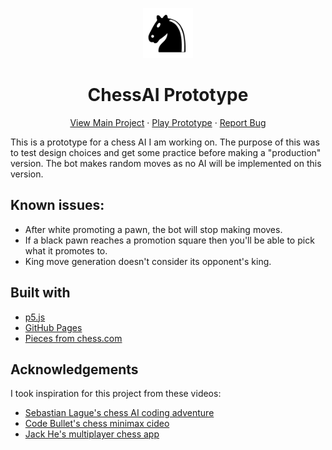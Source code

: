 <p align="center">
  <img src="assets/images/icon.png" alt="Logo" width="80" height="80">
  <h1 align="center">ChessAI Prototype</h1>
  <p align="center">
    <a href="https://github.com/UhMarco/ChessAI/">View Main Project</a>
    ·
    <a href="https://uhmarco.github.io/ChessPrototype">Play Prototype</a>
    ·
    <a href="https://github.com/UhMarco/ChessAI/issues">Report Bug</a>
  </p>
</p>

This is a prototype for a chess AI I am working on. The purpose of this was to test design choices and get some practice before making a "production" version. The bot makes random moves as no AI will be implemented on this version.

## Known issues:
* After white promoting a pawn, the bot will stop making moves.
* If a black pawn reaches a promotion square then you'll be able to pick what it promotes to.
* King move generation doesn't consider its opponent's king.

## Built with
* [p5.js](https://p5js.org/)
* [GitHub Pages](https://pages.github.com)
* [Pieces from chess.com](https://www.chess.com/)

## Acknowledgements
I took inspiration for this project from these videos:
* [Sebastian Lague's chess AI coding adventure](https://www.youtube.com/watch?v=U4ogK0MIzqk)
* [Code Bullet's chess minimax cideo](https://www.youtube.com/watch?v=DZfv0YgLJ2Q&t=323s)
* [Jack He's multiplayer chess app](https://www.youtube.com/watch?v=QwUZxCBtfLw)
